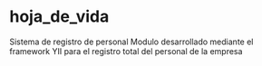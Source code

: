 # hoja_de_vida
Sistema de registro de personal
Modulo desarrollado mediante el framework YII para el registro total del personal de la empresa
